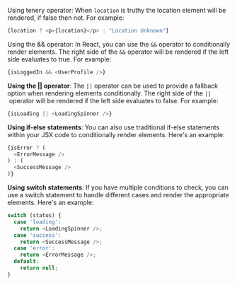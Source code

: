 
 Using tenery operator: When `location` is truthy the location element will be rendered, if false then not. For example:
 
```JavaScript
{location ? <p>{location}</p> : "Location Unknown"}
```


Using the && operator: In React, you can use the `&&` operator to conditionally render elements. The right side of the `&&` operator will be rendered if the left side evaluates to true. For example:

```JavaScript
{isLoggedIn && <UserProfile />}
```

**Using the || operator**: The `||` operator can be used to provide a fallback option when rendering elements conditionally. The right side of the `||` operator will be rendered if the left side evaluates to false. For example:

```JavaScript
{isLoading || <LoadingSpinner />}
```

 **Using if-else statements**: You can also use traditional if-else statements within your JSX code to conditionally render elements. Here's an example:

```JavaScript
{isError ? (
  <ErrorMessage />
) : (
  <SuccessMessage />
)}
```

 **Using switch statements**: If you have multiple conditions to check, you can use a switch statement to handle different cases and render the appropriate elements. Here's an example:
```JavaScript
switch (status) {
  case 'loading':
    return <LoadingSpinner />;
  case 'success':
    return <SuccessMessage />;
  case 'error':
    return <ErrorMessage />;
  default:
    return null;
}
```